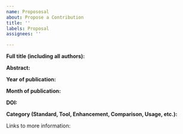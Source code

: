 ```yaml
---
name: Propososal
about: Propose a Contribution
title: ''
labels: Proposal
assignees: ''

---
```


**Full title (including all authors):**

**Abstract:**

**Year of publication:**

**Month of publication:**

**DOI:**

**Category (Standard, Tool, Enhancement, Comparison, Usage, etc.):**

Links to more information:
